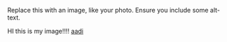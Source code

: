 Replace this with an image, like your photo. Ensure you include some alt-text.

HI this is my image!!!!
[aadi](https://user-images.githubusercontent.com/89658708/131243601-0796ae2e-9c88-42a6-8978-4f623d400aa2.jpg)
